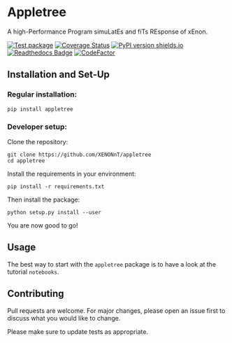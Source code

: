 # Appletree
A high-Performance Program simuLatEs and fiTs REsponse of xEnon.

[![Test package](https://github.com/XENONnT/appletree/actions/workflows/pytest.yml/badge.svg?branch=master)](https://github.com/XENONnT/appletree/actions/workflows/pytest.yml)
[![Coverage Status](https://coveralls.io/repos/github/XENONnT/appletree/badge.svg)](https://coveralls.io/github/XENONnT/appletree)
[![PyPI version shields.io](https://img.shields.io/pypi/v/appletree.svg)](https://pypi.python.org/pypi/appletree/)
[![Readthedocs Badge](https://readthedocs.org/projects/appletree/badge/?version=latest)](https://appletree.readthedocs.io/en/latest/?badge=latest)
[![CodeFactor](https://www.codefactor.io/repository/github/xenonnt/appletree/badge)](https://www.codefactor.io/repository/github/xenonnt/appletree)

## Installation and Set-Up

### Regular installation:
```
pip install appletree
```

### Developer setup:
Clone the repository:

```
git clone https://github.com/XENONnT/appletree
cd appletree
```
Install the requirements in your environment:
```
pip install -r requirements.txt
```

Then install the package:
```
python setup.py install --user
```
You are now good to go!

## Usage
The best way to start with the `appletree` package is to have a look at the tutorial `notebooks`. 

## Contributing
Pull requests are welcome. For major changes, please open an issue first to discuss what you would like to change.

Please make sure to update tests as appropriate.
